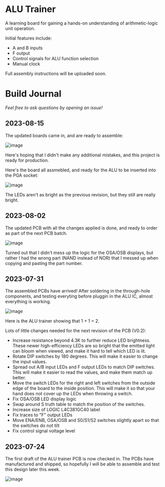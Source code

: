 # ALU Trainer

A learning board for gaining a hands-on understanding of arithmetic-logic unit operation.

Initial features include:
- A and B inputs
- F output
- Control signals for ALU function selection
- Manual clock

Full assembly instructions will be uploaded soon.

# Build Journal

_Feel free to ask questions by opening an issue!_

## 2023-08-15

The updated boards came in, and are ready to assemble:

![image](https://github.com/dslik/protonema/assets/5757591/8ec55101-aabc-4297-9cef-391744230868)

Here's hoping that I didn't make any additional mistakes, and this project is ready for production.

Here's the board all assmebled, and ready for the ALU to be inserted into the PGA socket:

![image](https://github.com/dslik/protonema/assets/5757591/427d0c4e-95dc-45a7-827d-b29c4214f94e)

The LEDs aren't as bright as the previous revision, but they still are really bright. 

## 2023-08-02

The updated PCB with all the changes applied is done, and ready to order as part of the next PCB batch.

![image](https://github.com/dslik/protonema/assets/5757591/b78dfacc-2ac7-499c-ae0d-2d7fe5468e16)

Turned out that I didn't mess up the logic for the OSA/OSB displays, but rather I had the wrong part (NAND instead of NOR) that I messed up when copying and pasting the part number.

## 2023-07-31

The assembled PCBs have arrived! After soldering in the through-hole components, and testing everyting before pluggin in the ALU IC, almost everything is working.

![image](https://github.com/dslik/protonema/assets/5757591/bfd7f0f2-4fc1-4f6f-b871-feb2e840938d)

Here is the ALU trainer showing that 1 + 1 = 2.

Lots of little changes needed for the next revision of the PCB (V0.2):

- Increase resistance beyond 4.3K to further reduce LED brightness. These newer high-efficiency LEDs are so bright that the emitted light can bloom when viewed, and make it hard to tell which LED is lit.
- Rotate DIP switches by 180 degrees. This will make it easier to change the input values.
- Spread out A/B input LEDs and F output LEDs to match DIP switches. This will make it easier to read the values, and make them match up better.
- Move the switch LEDs for the right and left switches from the outside edge of the board to the inside position. This will make it so that your hand does not cover up the LEDs when throwing a switch.
- Fix OSA/OSB LED display logic
- Swap around S truth table to match the position of the switches.
- Increase size of LOGIC L4C381GC40 label
- Fix traces to "F" output LEDs
- Move ENA/ENB, OSA/OSB and S0/S1/S2 switches slightly apart so that the switches do not tilt
- Fix control signal voltage level

## 2023-07-24

The first draft of the ALU trainer PCB is now checked in. The PCBs have manufactured and shipped, so hopefully I will be able to assemble and test this design later this week.

![image](https://github.com/dslik/protonema/assets/5757591/0b3c2193-0d05-4bc8-82e5-b252ea84a457)

